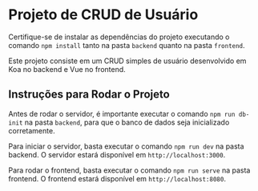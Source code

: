 # Projeto de CRUD de Usuário

Certifique-se de instalar as dependências do projeto executando o comando `npm install` tanto na pasta `backend` quanto na pasta `frontend`.

Este projeto consiste em um CRUD simples de usuário desenvolvido em Koa no backend e Vue no frontend.

## Instruções para Rodar o Projeto

Antes de rodar o servidor, é importante executar o comando `npm run db-init` na pasta `backend`, para que o banco de dados seja inicializado corretamente.

Para iniciar o servidor, basta executar o comando `npm run dev` na pasta backend. O servidor estará disponível em `http://localhost:3000`.

Para rodar o frontend, basta executar o comando `npm run serve` na pasta frontend. O frontend estará disponível em `http://localhost:8080`.
